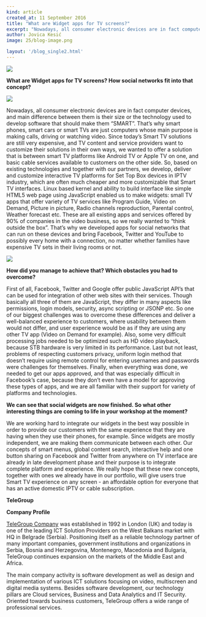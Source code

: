 ```yaml
---
kind: article
created_at: 11 September 2016
title: "What are Widget apps for TV screens?"
excerpt: "Nowadays, all consumer electronic devices are in fact computer devices, and main difference between them..."
author: Jovica Kesić
image: 25/blog-image.png

layout: '/blog_single2.html'
---
```


![](../25/logo-tg.svg)

**What are Widget apps for TV screens? How social networks fit into that concept?**

![](../25/blog-image.png)

Nowadays, all consumer electronic devices are in fact computer devices, and main difference between them is their size or the technology used to develop software that should make them “SMART”. That’s why smart phones, smart cars or smart TVs are just computers whose main purpose is making calls, driving or watching video. Since today’s Smart TV solutions are still very expensive, and TV content and service providers want to customize their solutions in their own ways, we wanted to offer a solution that is between smart TV platforms like Android TV or Apple TV on one, and basic cable services available to customers on the other side. So, based on existing technologies and together with our partners, we develop, deliver and customize interactive TV platforms for Set Top Box devices in IPTV industry, which are often much cheaper and more customizable that Smart TV interfaces. Linux based kernel and ability to build interface like simple HTML5 web page using JavaScript enabled us to make widgets: small TV apps that offer variety of TV services like Program Guide, Video on Demand, Picture in picture, Radio channels reproduction, Parental control, Weather forecast etc. These are all existing apps and services offered by 90% of companies in the video business, so we really wanted to “think outside the box”. That’s why we developed apps for social networks that can run on these devices and bring Facebook, Twitter and YouTube to possibly every home with a connection, no matter whether families have expensive TV sets in their living rooms or not.

![](../25/blog-post.png)

**How did you manage to achieve that? Which obstacles you had to overcome?**

First of all, Facebook, Twitter and Google offer public JavaScript API’s that can be used for integration of other web sites with their services. Though basically all three of them are JavaScript, they differ in many aspects like permissions, login models, security, async scripting or JSONP etc. So one of our biggest challenges was to overcome these differences and deliver a well-balanced experience to customers, where usability between them would not differ, and user experience would be as if they are using any other TV app (Video on Demand for example). Also, some very difficult processing jobs needed to be optimized such as HD video playback, because STB hardware is very limited in its performance. Last but not least, problems of respecting customers privacy, uniform login method that doesn’t require using remote control for entering usernames and passwords were challenges for themselves. Finally, when everything was done, we needed to get our apps approved, and that was especially difficult in Facebook’s case, because they don’t even have a model for approving these types of apps, and we are all familiar with their support for variety of platforms and technologies.

**We can see that social widgets are now finished. So what other interesting things are coming to life in your workshop at the moment?**

We are working hard to integrate our widgets in the best way possible in order to provide our customers with the same experience that they are having when they use their phones, for example. Since widgets are mostly independent, we are making them communicate between each other. Our concepts of smart menus, global content search, interactive help and one button sharing on Facebook and Twitter from anywhere on TV interface are already in late development phase and their purpose is to integrate complete platform and experience. We really hope that these new concepts, together with ones we already have in our portfolio, will give users true Smart TV experience on any screen - an affordable option for everyone that has an active domestic IPTV or cable subscription.

**TeleGroup**

**Company Profile**

[TeleGroup Company](http://www.telegroup.rs/) was established in 1992 in London (UK) and today is one of the leading ICT Solution Providers on the West Balkans market with HQ in Belgrade (Serbia). Positioning itself as a reliable technology partner of many important companies, government institutions and organizations in Serbia, Bosnia and Herzegovina, Montenegro, Macedonia and Bulgaria, TeleGroup continues expansion on the markets of the Middle East and Africa.

The main company activity is software development as well as design and implementation of various ICT solutions focusing on video, multiscreen and digital media systems. Besides software development, our technology pillars are Cloud services, Business and Data Analytics and IT Security. Oriented towards business customers, TeleGroup offers a wide range of professional services.

